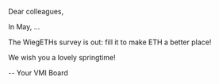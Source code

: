 Dear colleagues,

In May, ...

The WiegETHs survey is out: fill it to make ETH a better place!

We wish you a lovely springtime!

-- Your VMI Board
